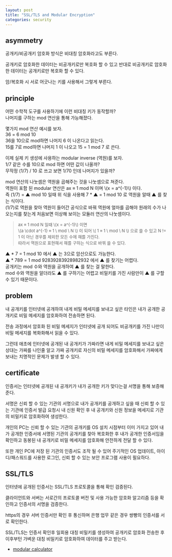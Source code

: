 ```yaml
---
layout: post
title: "SSL/TLS and Modular Encryption"
categories: security
---
```


## asymmetry

<!-- begin_excerpt -->

공개키/비공개키 암호화 방식은 비대칭 암호화라고도 부른다.

<!-- end_excerpt -->

공개키로 암호화한 데이터는 비공개키로만 복호화 할 수 있고 반대로 비공개키로 암호화한 데이터는 공개키로만 복호화 할 수 있다.

암/복호화 시 서로 어긋나는 키를 사용해서 그렇게 부른다.

## principle

어떤 수학적 도구를 사용하기에 이런 비대칭 키가 동작할까? <br>
나머지를 구하는 mod 연산을 통해 가능해졌다.

몇가지 mod 연산 예시를 보자.<br>
36 = 6 mod 10 <br>
36을 10으로 mod하면 나머지 6 이 나온다고 읽는다. <br>
15를 7로 mod하면 나머지 1 이 나오고 15 = 1 mod 7 로 쓴다.

이제 실제 키 생성에 사용하는 modular inverse (역원)를 보자.<br>
1/7 같은 수를 10으로 mod 하면 어떤 값이 나올까?<br>
무작정 (1/7) / 10 로 쓰고 보면 1/70 인데 나머지가 있을까?<br>

mod 연산의 나눗셈은 역원을 곱해주는 것을 나눗셈으로 쳐준다.<br>
역원이 포함 된 modular 연산은 ax ≡ 1 mod N 이며 \\(x = a^{-1}\\) 이다. <br>
즉 (1/7) = ▲ mod 10 일때 위 식을 사용해 7 * ▲ = 1 mod 10 로 역원을 알때 ▲ 를 찾는 식이다.<br>
(1/7)로 역원을 찾아 역원이 들어간 공식으로 바꿔 역원에 얼마를 곱해야 원래의 수가 나오는지를 찾는게 처음보면 이상해 보이는 모듈러 연산의 나눗셈이다.

> <font size="2"> 
> ax ≡ 1 mod N 일때 \(x = a^{-1}\) 이면 <br>
> \(a \cdot a^{-1} ≡ 1 \ mod \ N \) 이 되어 \( 1 ≡ 1 \ mod \ N \) 으로 쓸 수 있고 N != 1 이 아닌 경우를 제외한 모든 수에 해를 가진다. <br>
> 따라서 역원으로 표현해서 해를 구하는 식으로 바꿔 쓸 수 있다.
> </font>

▲ * 7 = 1 mod 10 에서 ▲ 는 3으로 암산으로도 가능한다.<br>
▲ * 789 = 1 mod 92839283928982932 에서 ▲ 를 찾기는 어렵다.<br>
공개키는 mod 수와 역원을 공개하여 ▲ 를 찾는 걸 말한다. <br>
mod 수와 역원을 알더라도 ▲ 를 구하기는 어렵고 비밀키를 가진 사람만이 ▲ 를 구할 수 있기 때문이다.<br>

## problem

내 공개키를 인터넷에 공개하여 내게 비밀 메세지를 보내고 싶은 타인은 내가 공개한 공개키로 비밀 메세지를 암호화하여 전송하면 된다.

전송 과정에서 암호화 된 비밀 메세지가 인터넷에 공개 되어도 비공개키를 가진 나만이 비밀 메세지를 복화화해서 읽을 수 있다.

그런데 애초에 인터넷에 공개된 내 공개키가 가짜라면 내게 비밀 메세지를 보내고 싶은 상대는 가짜를 나인줄 알고 가짜 공개키로 자신의 비밀 메세지를 암호화해서 가짜에게 보내는 치명적인 문제가 발생 할 수 있다.

## certificate

인증서는 인터넷에 공개된 내 공개키가 내가 공개한 키가 맞다는걸 서명을 통해 보증해준다.

서명은 신뢰 할 수 있는 기관의 서명으로 내가 공개키를 공개하고 싶을 때 신뢰 할 수 있는 기관에 인증서 발급 요청시 내 신원 확인 후 내 공개키와 신원 정보을 메세지로 기관의 비밀키로 암호화하여 생성한다.

개인의 PC는 신뢰 할 수 있는 기관의 공개키를 OS 설치 시점부터 이미 가지고 있어 내가 공개한 인증서에 서명된 기관의 공개키를 찾아 복호화한 후 내가 공개한 인증서임을 확인하고 동봉된 내 공개키로 비밀 메세지를 암호화해 안전하게 전달 할 수 있다.

또한 개인 PC에 저장 된 기관의 인증서도 조작 될 수 있어 주기적인 OS 업데이트, 아이디/패스워드를 사용한 로그인, 신뢰 할 수 있는 보안 프로그램 사용이 필요하다.


## SSL/TLS

인터넷에 공개된 인증서는 SSL/TLS 프로토콜을 통해 확인 검증된다.

클라이언트와 서버는 서로간의 프로토콜 버전 및 사용 가능한 암호화 알고리즘 등을 확인하고 인증서의 서명을 검증한다. 

https의 경우 서버 인증서만 확인 후 통신하며 은행 업무 같은 경우 쌍빵의 인증서를 서로 확인한다.

SSL/TLS는 인증서 확인후 일회용 대칭 비밀키를 생성하여 공개키로 암호화 전송한 후 이후부턴 가벼운 대칭 비밀키로 암호화하여 데이터를 주고 받는다.

- [modular calculator](https://planetcalc.com/8326/)



























